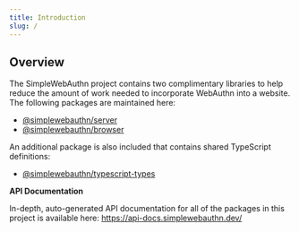 ```yaml
---
title: Introduction
slug: /
---
```


## Overview

The SimpleWebAuthn project contains two complimentary libraries to help reduce the amount of work
needed to incorporate WebAuthn into a website. The following packages are maintained here:

- [@simplewebauthn/server](packages/server.md)
- [@simplewebauthn/browser](packages/browser.mdx)

An additional package is also included that contains shared TypeScript definitions:

- [@simplewebauthn/typescript-types](packages/types.md)

**API Documentation**

In-depth, auto-generated API documentation for all of the packages in this project is available
here:
https://api-docs.simplewebauthn.dev/
